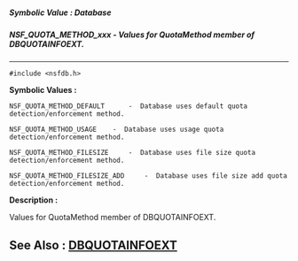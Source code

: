 ##### Symbolic Value : Database
##### NSF_QUOTA_METHOD_xxx - Values for QuotaMethod member of DBQUOTAINFOEXT.
---
```
#include <nsfdb.h>
```

**Symbolic Values :**

	NSF_QUOTA_METHOD_DEFAULT	  -  Database uses default quota detection/enforcement method.

	NSF_QUOTA_METHOD_USAGE	  -  Database uses usage quota detection/enforcement method.

	NSF_QUOTA_METHOD_FILESIZE	  -  Database uses file size quota detection/enforcement method.

	NSF_QUOTA_METHOD_FILESIZE_ADD	  -  Database uses file size add quota detection/enforcement method.


**Description :**

Values for QuotaMethod member of DBQUOTAINFOEXT.


**See Also :**
[DBQUOTAINFOEXT](/domino-c-api-docs/reference/Data/DBQUOTAINFOEXT)
---
